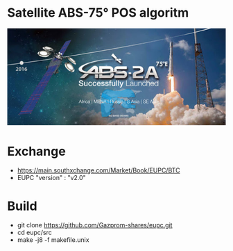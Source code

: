 
# Satellite ABS-75° POS algoritm
![Screenshot](images.jpg)
# Exchange 
- https://main.southxchange.com/Market/Book/EUPC/BTC
- EUPC "version" : "v2.0"
# Build
- git clone https://github.com/Gazprom-shares/eupc.git
- cd eupc/src
- make -j8 -f makefile.unix
